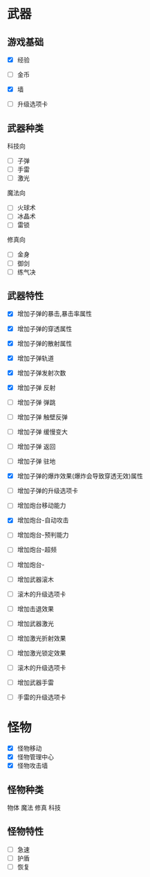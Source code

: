 # 武器

## 游戏基础
- [x] 经验
- [ ] 金币
- [x] 墙
- [ ] 升级选项卡


## 武器种类

科技向
- [ ] 子弹
- [ ] 手雷
- [ ] 激光

魔法向
- [ ] 火球术
- [ ] 冰晶术
- [ ] 雷锁

修真向
- [ ] 金身
- [ ] 御剑
- [ ] 练气决

## 武器特性

- [x] 增加子弹的暴击,暴击率属性
- [x] 增加子弹的穿透属性
- [x] 增加子弹的散射属性
- [x] 增加子弹轨道
- [x] 增加子弹发射次数
- [x] 增加子弹 反射
- [ ] 增加子弹 弹跳
- [ ] 增加子弹 触壁反弹
- [ ] 增加子弹 缓慢变大
- [ ] 增加子弹 返回
- [ ] 增加子弹 驻地
- [x] 增加子弹的爆炸效果(爆炸会导致穿透无效)属性
- [ ] 增加子弹的升级选项卡

- [ ] 增加炮台移动能力
- [x] 增加炮台-自动攻击
- [ ] 增加炮台-预判能力
- [ ] 增加炮台-超频
- [ ] 增加炮台-


- [ ] 增加武器滚木
- [ ] 滚木的升级选项卡
- [ ] 增加击退效果

- [ ] 增加武器激光
- [ ] 增加激光折射效果
- [ ] 增加激光锁定效果
- [ ] 滚木的升级选项卡

- [ ] 增加武器手雷
- [ ] 手雷的升级选项卡



# 怪物
- [x] 怪物移动
- [x] 怪物管理中心
- [x] 怪物攻击墙

## 怪物种类

物体
魔法
修真
科技


## 怪物特性

- [ ] 急速
- [ ] 护盾
- [ ] 恢复